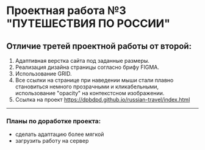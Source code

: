 # Проектная работа №3 **"ПУТЕШЕСТВИЯ ПО РОССИИ"**

## Отличие третей проектной работы от второй: ## 
1. Адаптивная верстка сайта под заданные размеры.
2. Реализация дизайна страницы согласно брифу FIGMA.
3. Использование GRID.
4. Все ссылки на странице при наведении мыши стали плавно становиться немного прозрачными и кликабельными, использование "opacity" на контекстсном изображении.
5. Ссылка на проект https://dpbdpd.github.io/russian-travel/index.html 
____
### Планы по доработке проекта: ##

+ сделать адаптацию более мягкой
+ загрузить работу на сервер